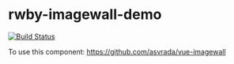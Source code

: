 # rwby-imagewall-demo

[![Build Status](https://travis-ci.com/asvrada/rwby-imagewall-demo.svg?branch=master)](https://travis-ci.com/asvrada/rwby-imagewall-demo)

To use this component: https://github.com/asvrada/vue-imagewall
